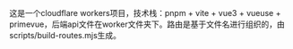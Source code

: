 这是一个cloudflare workers项目，技术栈：pnpm + vite + vue3 + vueuse + primevue，后端api文件在worker文件夹下。路由是基于文件名进行组织的，由scripts/build-routes.mjs生成。